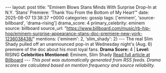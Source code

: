 --- layout: post title: "Eminem Blows Stans Minds With Surprise Drop-In at N.Y. ‘Stans’ Premiere: ‘Thank You From the Bottom of My Heart’" date: 2025-08-07 13:38:37 +0000 categories: gossip tags: ['eminem', 'source-billboard', 'drama-rising'] drama_score: 4 primary_celebrity: eminem source: billboard source_url: "https://www.billboard.com/music/rb-hip-hop/eminem-surprise-appearance-stans-doc-premiere-new-york-1236038438/" mentions: {'eminem': 2, 'slim_shady': 2} --- The real Slim Shady pulled off an unannounced pop-in at Wednesday night's (Aug. 6) premiere of the doc about his most loyal fans. **Drama Score:** 4 | **Level:** RISING **Celebrities Mentioned:** Eminem, Slim Shady [Read full article at Billboard](https://www.billboard.com/music/rb-hip-hop/eminem-surprise-appearance-stans-doc-premiere-new-york-1236038438/) --- *This post was automatically generated from RSS feeds. Drama scores are calculated based on mention frequency and source reliability.*
